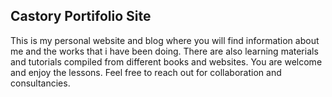 ## Castory Portifolio Site

This is my personal website and blog where you will find information about me and the works that i have been doing. There are also learning materials and tutorials compiled from different books and websites. You are welcome and enjoy the lessons. Feel free to reach out for collaboration and consultancies.
